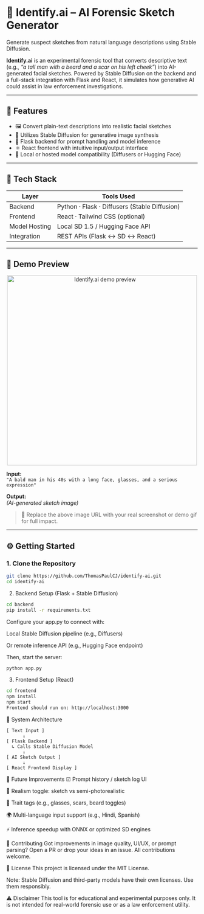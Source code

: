 # 🧠 Identify.ai – AI Forensic Sketch Generator

Generate suspect sketches from natural language descriptions using Stable Diffusion.

**Identify.ai** is an experimental forensic tool that converts descriptive text (e.g., *“a tall man with a beard and a scar on his left cheek”*) into AI-generated facial sketches. Powered by Stable Diffusion on the backend and a full-stack integration with Flask and React, it simulates how generative AI could assist in law enforcement investigations.

---

## 🎯 Features

- 🖼️ Convert plain-text descriptions into realistic facial sketches
- 🧠 Utilizes Stable Diffusion for generative image synthesis
- 🔗 Flask backend for prompt handling and model inference
- ⚛️ React frontend with intuitive input/output interface
- 🔌 Local or hosted model compatibility (Diffusers or Hugging Face)

---

## 🧰 Tech Stack

| Layer         | Tools Used                             |
|---------------|----------------------------------------|
| Backend       | Python · Flask · Diffusers (Stable Diffusion) |
| Frontend      | React · Tailwind CSS (optional)        |
| Model Hosting | Local SD 1.5 / Hugging Face API        |
| Integration   | REST APIs (Flask ↔ SD ↔ React)         |

---

## 🚀 Demo Preview

<p align="center">
  <img src="https://your-demo-image-or-gif-url" width="500" alt="Identify.ai demo preview" />
</p>

**Input:**  
`"A bald man in his 40s with a long face, glasses, and a serious expression"`

**Output:**  
*(AI-generated sketch image)*

> 📸 Replace the above image URL with your real screenshot or demo gif for full impact.

---

## ⚙️ Getting Started

### 1. Clone the Repository

```bash
git clone https://github.com/ThomasPaulCJ/identify-ai.git
cd identify-ai
```
2. Backend Setup (Flask + Stable Diffusion)
```bash
cd backend
pip install -r requirements.txt
```
Configure your app.py to connect with:

Local Stable Diffusion pipeline (e.g., Diffusers)

Or remote inference API (e.g., Hugging Face endpoint)

Then, start the server:

```bash
python app.py
```
3. Frontend Setup (React)
```bash
cd frontend
npm install
npm start
Frontend should run on: http://localhost:3000
```

🔧 System Architecture
```text
[ Text Input ]
      ↓
[ Flask Backend ]
  ↳ Calls Stable Diffusion Model
      ↓
[ AI Sketch Output ]
      ↓
[ React Frontend Display ]
```
🔮 Future Improvements
☑ Prompt history / sketch log UI

🎨 Realism toggle: sketch vs semi-photorealistic

🧠 Trait tags (e.g., glasses, scars, beard toggles)

🌍 Multi-language input support (e.g., Hindi, Spanish)

⚡ Inference speedup with ONNX or optimized SD engines

🤝 Contributing
Got improvements in image quality, UI/UX, or prompt parsing?
Open a PR or drop your ideas in an issue. All contributions welcome.

📄 License
This project is licensed under the MIT License.

Note: Stable Diffusion and third-party models have their own licenses. Use them responsibly.

⚠️ Disclaimer
This tool is for educational and experimental purposes only. It is not intended for real-world forensic use or as a law enforcement utility.

